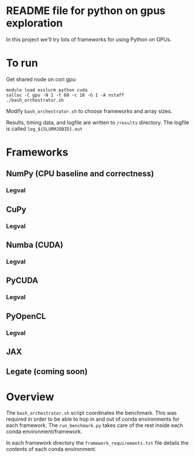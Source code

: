 # README file for python on gpus exploration

In this project we'll try lots of frameworks for using 
Python on GPUs.

# To run

Get shared node on cori gpu:

```
module load esslurm python cuda
salloc -C gpu -N 1 -t 60 -c 10 -G 1 -A nstaff
./bash_orchestrator.sh
```

Modify `bash_orchestrator.sh` to choose frameworks and array sizes.

Results, timing data, and logfile are written to `/results` directory.
The logfile is called `log_${SLURMJOBID}.out`

# Frameworks 

## NumPy (CPU baseline and correctness)

### Legval

## CuPy

### Legval

## Numba (CUDA)

### Legval

## PyCUDA

### Legval

## PyOpenCL

### Legval

## JAX

## Legate (coming soon)

# Overview

The `bash_orchestrator.sh` script coordinates the benchmark. This was required
in order to be able to hop in and out of conda environments for each framework.
The `run_benchmark.py` takes care of the rest inside each conda
environment/framework. 

In each framework directory the `framework_requirements.txt` file details the
contents of each conda environment.








